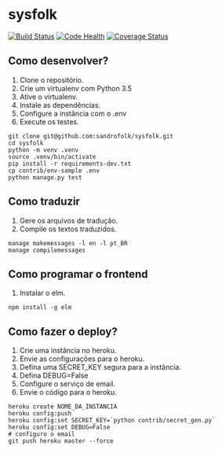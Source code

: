 # sysfolk

[![Build Status](https://travis-ci.org/sandrofolk/sysfolk.svg?branch=master)](https://travis-ci.org/sandrofolk/sysfolk)
[![Code Health](https://landscape.io/github/sandrofolk/sysfolk/master/landscape.svg?style=flat)](https://landscape.io/github/sandrofolk/sysfolk/master)
[![Coverage Status](https://coveralls.io/repos/github/sandrofolk/sysfolk/badge.svg?branch=master)](https://coveralls.io/github/sandrofolk/sysfolk?branch=master)

## Como desenvolver?

1. Clone o repositório.
2. Crie um virtualenv com Python 3.5
3. Ative o virtualenv.
4. Instale as dependências.
5. Configure a instância com o .env
6. Execute os testes.

```console
git clone git@github.com:sandrofolk/sysfolk.git
cd sysfolk
python -m venv .venv
source .venv/bin/activate
pip install -r requirements-dev.txt
cp contrib/env-sample .env
python manage.py test
```

## Como traduzir

1. Gere os arquivos de tradução.
2. Compile os textos traduzidos.

```console
manage makemessages -l en -l pt_BR
manage compilemessages
```

## Como programar o frontend

1. Instalar o elm.

```console
npm install -g elm
```

## Como fazer o deploy?

1. Crie uma instância no heroku.
2. Envie as configurações para o heroku.
3. Defina uma SECRET_KEY segura para a instância.
4. Defina DEBUG=False
5. Configure o serviço de email.
6. Envie o código para o heroku.

```console
heroku create NOME_DA_INSTANCIA
heroku config:push
heroku config:set SECRET_KEY=`python contrib/secret_gen.py`
heroku config:set DEBUG=False
# configuro o email
git push heroku master --force
```